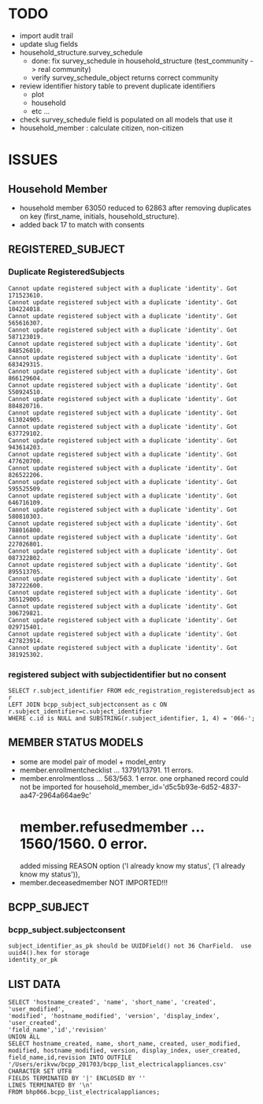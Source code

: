 
# TODO

* import audit trail
* update slug fields
* household_structure.survey_schedule
    * done: fix survey_schedule in household_structure (test_community -> real community)
    * verify survey_schedule_object returns correct community
* review identifier history table to prevent duplicate identifiers
    * plot
    * household
    * etc ...
* check survey_schedule field is populated on all models that use it
* household_member : calculate citizen, non-citizen
    

# ISSUES

## Household Member

* household member 63050 reduced to 62863 after removing duplicates
    on key (first_name, initials, household_structure).
* added back 17 to match with consents


## REGISTERED_SUBJECT

### Duplicate RegisteredSubjects

    Cannot update registered subject with a duplicate 'identity'. Got 171523610.
    Cannot update registered subject with a duplicate 'identity'. Got 104224018.
    Cannot update registered subject with a duplicate 'identity'. Got 565616307.
    Cannot update registered subject with a duplicate 'identity'. Got 587123019.
    Cannot update registered subject with a duplicate 'identity'. Got 848526010.
    Cannot update registered subject with a duplicate 'identity'. Got 683429315.
    Cannot update registered subject with a duplicate 'identity'. Got 866129604.
    Cannot update registered subject with a duplicate 'identity'. Got 550924510.
    Cannot update registered subject with a duplicate 'identity'. Got 884820716.
    Cannot update registered subject with a duplicate 'identity'. Got 613024905.
    Cannot update registered subject with a duplicate 'identity'. Got 637729102.
    Cannot update registered subject with a duplicate 'identity'. Got 943614203.
    Cannot update registered subject with a duplicate 'identity'. Got 477620700.
    Cannot update registered subject with a duplicate 'identity'. Got 826522206.
    Cannot update registered subject with a duplicate 'identity'. Got 595525509.
    Cannot update registered subject with a duplicate 'identity'. Got 646716109.
    Cannot update registered subject with a duplicate 'identity'. Got 580810303.
    Cannot update registered subject with a duplicate 'identity'. Got 788016800.
    Cannot update registered subject with a duplicate 'identity'. Got 227026801.
    Cannot update registered subject with a duplicate 'identity'. Got 087322802.
    Cannot update registered subject with a duplicate 'identity'. Got 895513705.
    Cannot update registered subject with a duplicate 'identity'. Got 387222600.
    Cannot update registered subject with a duplicate 'identity'. Got 365129005.
    Cannot update registered subject with a duplicate 'identity'. Got 306729821.
    Cannot update registered subject with a duplicate 'identity'. Got 029715401.
    Cannot update registered subject with a duplicate 'identity'. Got 427823914.
    Cannot update registered subject with a duplicate 'identity'. Got 381925302.


### registered subject with subjectidentifier but no consent

    SELECT r.subject_identifier FROM edc_registration_registeredsubject as r
    LEFT JOIN bcpp_subject_subjectconsent as c ON r.subject_identifier=c.subject_identifier
    WHERE c.id is NULL and SUBSTRING(r.subject_identifier, 1, 4) = '066-';

## MEMBER STATUS MODELS

* some are model pair of model + model_entry
* member.enrollmentchecklist ... 13791/13791.  11 errors.
* member.enrolmentloss ... 563/563.  1 error.
    one orphaned record could not be imported for
    household_member_id='d5c5b93e-6d52-4837-aa47-2964a664ae9c'
    # member.refusedmember ... 1560/1560.  0 error.
    added missing REASON option
    ('I already know my status', ('I already know my status')),
* member.deceasedmember NOT IMPORTED!!!

## BCPP_SUBJECT

### bcpp_subject.subjectconsent

    subject_identifier_as_pk should be UUIDField() not 36 CharField.  use uuid4().hex for storage
    identity_or_pk

## LIST DATA
    SELECT 'hostname_created', 'name', 'short_name', 'created', 'user_modified',
    'modified', 'hostname_modified', 'version', 'display_index', 'user_created',
    'field_name','id','revision'
    UNION ALL
    SELECT hostname_created, name, short_name, created, user_modified,
    modified, hostname_modified, version, display_index, user_created,
    field_name,id,revision INTO OUTFILE '/Users/erikvw/bcpp_201703/bcpp_list_electricalappliances.csv'
    CHARACTER SET UTF8
    FIELDS TERMINATED BY '|' ENCLOSED BY ''
    LINES TERMINATED BY '\n'
    FROM bhp066.bcpp_list_electricalappliances;